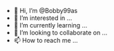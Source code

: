 - 👋 Hi, I’m @Bobby99as
- 👀 I’m interested in ...
- 🌱 I’m currently learning ...
- 💞️ I’m looking to collaborate on ...
- 📫 How to reach me ...

<!---
Bobby99as/Bobby99as is a ✨ special ✨ repository because its `README.md` (this file) appears on your GitHub profile.
You can click the Preview link to take a look at your changes.
--->
